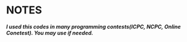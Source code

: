 
# NOTES

##### I used this codes in many programming contests(ICPC, NCPC, Online Conetest). You may use if needed.

    